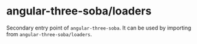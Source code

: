 # angular-three-soba/loaders

Secondary entry point of `angular-three-soba`. It can be used by importing from `angular-three-soba/loaders`.
